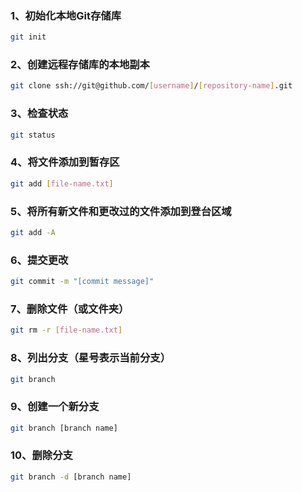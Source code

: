 ### 1、初始化本地Git存储库
```Bash
git init
```

### 2、创建远程存储库的本地副本
```Bash
git clone ssh://git@github.com/[username]/[repository-name].git
```

### 3、检查状态
```Bash
git status
```

### 4、将文件添加到暂存区
```Bash
git add [file-name.txt]
```

### 5、将所有新文件和更改过的文件添加到登台区域
```Bash
git add -A
```

### 6、提交更改
```Bash
git commit -m "[commit message]"
```

### 7、删除文件（或文件夹）
```Bash
git rm -r [file-name.txt]
```

### 8、列出分支（星号表示当前分支）
```Bash
git branch
```

### 9、创建一个新分支
```Bash
git branch [branch name]
```

### 10、删除分支
```Bash
git branch -d [branch name]
```
